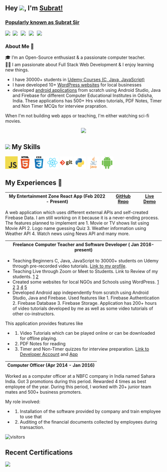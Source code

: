 ## Hey <img src="https://github.com/TheDudeThatCode/TheDudeThatCode/blob/master/Assets/Hi.gif" width="29px">, I'm [Subrat!](https://drive.google.com/file/d/1ycPmdNNllydRI8cPDJsofvxz8kN97yN3/view?usp=sharing) 
### [Popularly known as Subrat Sir](https://drive.google.com/file/d/1ycPmdNNllydRI8cPDJsofvxz8kN97yN3/view?usp=sharing)

<a href="https://in.linkedin.com/in/subratsir">
  <img align="left" width="24px" src="https://cdn.jsdelivr.net/npm/simple-icons@v3/icons/linkedin.svg"  />
</a>
<a href="https://twitter.com/SubratSirIndia">
  <img align="left" width="26px" src="https://cdn.jsdelivr.net/npm/simple-icons@v3/icons/twitter.svg" />
</a>
<a href="mailto:subrat.ku.dash@gmail.com">
  <img align="left" width="26px" src="https://cdn.jsdelivr.net/npm/simple-icons@v3/icons/gmail.svg" />
</a>
<a href="https://www.youtube.com/channel/UCTCmj3TOBxI_5f1J-n7kN5A">
  <img align="left" width="26px" src="https://cdn.jsdelivr.net/npm/simple-icons@v3/icons/youtube.svg" />
</a>
<a href="https://discord.gg/KYYWfcVU">
  <img align="left" width="26px" src="https://cdn.jsdelivr.net/npm/simple-icons@v3/icons/discord.svg" />
</a>

<br />

### About Me 🚀
🎓 I’m an Open-Source enthusiast & a passionate computer teacher. </br>
👨‍💻  I am passionate about Full Stack Web Development & I enjoy learning new things. </br>
- I have 30000+ students in [Udemy Courses (C, Java, JavaScript) ](https://www.udemy.com/user/subrat-dash-5/)
- I have developed 10+ [WordPress websites](#my-experiences) for local businesses
- developed [android applications](#android-applications) from scratch using Android Studio, Java and Firebase for different Computer Educational Institutes in Odisha, India. These applications has 500+ Hrs video tutorials, PDF Notes, Timer and Non Timer MCQs for interview prapration.

When I'm not building web apps or teaching, I'm either watching sci-fi movies.

<div align="center"> 
<!--   <img src="https://github-readme-stats.vercel.app/api/top-langs/?username=subratsir&layout=compact&theme=radical"/> -->
  <img src="https://github-readme-stats.vercel.app/api?username=subratsir&show_icons=true&theme=radical&hide=contribs,prs"/>
</div>

<!-- <div align="center"> 
<!--   <img src="https://github-readme-stats.vercel.app/api/top-langs/?username=subratsir&layout=compact&theme=radical"/> 
  <img src="https://github-readme-stats.vercel.app/api/top-langs/?username=subratsir&show_icons=true&theme=radical&hide=contribs,prs"/>
</div> -->

## <img src="https://media.giphy.com/media/WUlplcMpOCEmTGBtBW/giphy.gif" width="50"> My Skills

<div>
  <code><img height="40" src="https://raw.githubusercontent.com/github/explore/80688e429a7d4ef2fca1e82350fe8e3517d3494d/topics/javascript/javascript.png"></code>
  <code><img height="40" src="https://raw.githubusercontent.com/github/explore/80688e429a7d4ef2fca1e82350fe8e3517d3494d/topics/html/html.png"></code>
  <code><img height="40" src="https://raw.githubusercontent.com/github/explore/80688e429a7d4ef2fca1e82350fe8e3517d3494d/topics/css/css.png"></code>
  <code><img height="40" src="https://raw.githubusercontent.com/github/explore/80688e429a7d4ef2fca1e82350fe8e3517d3494d/topics/react/react.png"></code>
  <code><img height="40" src="https://raw.githubusercontent.com/github/explore/80688e429a7d4ef2fca1e82350fe8e3517d3494d/topics/git/git.png"></code>
  <code><img height="40" src="https://raw.githubusercontent.com/github/explore/80688e429a7d4ef2fca1e82350fe8e3517d3494d/topics/python/python.png"></code>
  <code><img height="40" src="https://raw.githubusercontent.com/github/explore/80688e429a7d4ef2fca1e82350fe8e3517d3494d/topics/java/java.png"></code>
  <code><img height="40" src="https://raw.githubusercontent.com/github/explore/80688e429a7d4ef2fca1e82350fe8e3517d3494d/topics/android/android.png"></code>
</div>


<h2> My Experiences 🙌 </h2>

| My Entertainment Zone React App (Feb 2022 - Present) | [GitHub Repo](https://github.com/subratsir/Entertainment-Zone) | [Live Demo](https://my-entertainment-zone.web.app/) |
|---|-|-|

A web application which uses different external APIs and self-created Firebase Data. I am still working on it because it is a never-ending process. The features planned to implement are 1. Movie or TV shows list using Movie API 2. Logo name guessing Quiz 3. Weather information using Weather API 4. Watch news using News API and many more.


| Freelance Computer Teacher and Software Developer ( Jan 2016-present) |
|---|

-	Teaching Beginners C, Java, JavaScript to 30000+ students on Udemy through pre-recorded video tutorials. [Link to my profile](https://www.udemy.com/user/subrat-dash-5/).
- Teaching Live through Zoom or Meet to Students. Link to Review of my students. [1](https://www.youtube.com/watch?v=KiUAfm2HAng) [2](https://www.youtube.com/watch?v=KiUAfm2HAng)
- <span id="my-experiences">Created some websites for local NGOs and Schools using WordPress. [1](https://ttrc.in/) [2](http://womenscollegerayagada.in/) [3](https://deeptisociety.in/) [4](http://rcdrayagada.org/) [5](http://ritamrayagada.in/)</span>
- <span id="android-applications">Developed Android app independently from scratch using Android Studio, Java and Firebase. Used features like 1. Firebase Authentication 2. Firebase Database 3. Firebase Storage. Application has 200+ hours of video tutorials developed by me as well as some video tutorials of other co-instructors.</span> 

This application provides features like 
- 1. Video Tutorials which can be played online or can be downloaded for offline playing. 
- 2. PDF Notes for reading 
- 3. Timer and Non-Timer quizzes for interview preparation. [Link to Developer Account](https://play.google.com/store/apps/dev?id=5931395958067461847) and [App](https://play.google.com/store/apps/details?id=in.ttrc.pgdca)

| Computer Officer (Apr 2014 - Jan 2016) |
|---|

Worked as a computer officer at a NBFC company in India named Sahara India. Got 3 promotions during this period. Rewarded 4 times as best employee of the year. During this period, I worked with 20+ junior team mates and 500+ business promoters. 

My role involved: 
- 1. Installation of the software provided by company and train employee to use that 
- 2. Auditing of the financial documents collected by employees during transaction.

 ![visitors](https://visitor-badge.laobi.icu/badge?page_id=subratsir)

## Recent Certifications
<img width="250" height="auto" src="https://github.com/subratsir/subratsir/blob/main/FreeCodeCampJavaScriptDSACertificate.JPG" />

<!-- <div align="center"> 
  <img src="https://wakatime.com/share/@b8a4ab78-b927-4bfc-9e04-d80f831b38cd/d8bd219e-e02e-4bb6-a52b-e805c01ece40.svg"/>
  <figure><embed src="https://wakatime.com/share/@b8a4ab78-b927-4bfc-9e04-d80f831b38cd/d8bd219e-e02e-4bb6-a52b-e805c01ece40.svg"></embed></figure>
</div> -->
